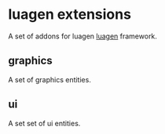 # luagen extensions #

A set of addons for luagen [luagen](https://github.com/darkodraskovic/luagen) framework.

## graphics ##

A set of graphics entities.

## ui ##

A set set of ui entities.

